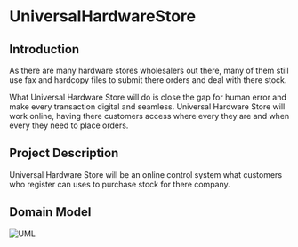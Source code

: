 # UniversalHardwareStore

## Introduction

As there are many hardware stores wholesalers out there, many of them still use fax and hardcopy files to submit there orders and deal with there stock.

What Universal Hardware Store will do is close the gap for human error and make every transaction digital and seamless. Universal Hardware Store will work online, having there customers access where every they are and when every they need to place orders.

## Project Description

Universal Hardware Store will be an online control system what customers who register can uses to purchase stock for there company.

## Domain Model

![UML](https://github.com/Garran/UniversalHardwareStore/blob/master/UniversalHardwareStore_UML2.jpg)
